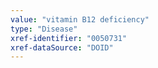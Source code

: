 ```yaml
---
value: "vitamin B12 deficiency"
type: "Disease"
xref-identifier: "0050731"
xref-dataSource: "DOID"
---
```

